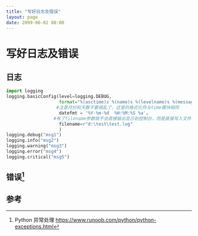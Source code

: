 ```yaml
---
title: "写好日志及错误"
layout: page
date: 2099-06-02 00:00
---
```


# 写好日志及错误

## 日志

```python
import logging
logging.basicConfig(level=logging.DEBUG,
                    format="%(asctime)s %(name)s %(levelname)s %(message)s",
                   #注意月份和天数不要搞乱了，这里的格式化符与time模块相同
                    datefmt = '%Y-%m-%d  %H:%M:%S %a'，   
                  #有了filename参数就不会直接输出显示到控制台，而是直接写入文件
                    filename=r"d:\test\test.log" 
                    )
logging.debug("msg1")
logging.info("msg2")
logging.warning("msg3")
logging.error("msg4")
logging.critical("msg5")
```

## 错误[^1]

## 参考

[^1]:Python 异常处理 https://www.runoob.com/python/python-exceptions.html